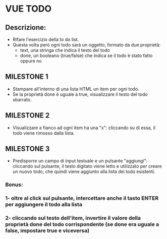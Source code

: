 # VUE TODO

## Descrizione:
- Rifare l'esercizio della to do list.
- Questa volta però ogni todo sarà un oggetto, formato da due proprietà:
    - text, una stringa che indica il testo del todo
    - done, un booleano (true/false) che indica se il todo è stato fatto oppure no
## MILESTONE 1
- Stampare all'interno di una lista HTML un item per ogni todo.
- Se la proprietà done è uguale a true, visualizzare il testo del todo sbarrato.
## MILESTONE 2
- Visualizzare a fianco ad ogni item ha una "x": cliccando su di essa, il todo viene rimosso dalla lista.
## MILESTONE 3
- Predisporre un campo di input testuale e un pulsante "aggiungi": cliccando sul pulsante, il testo digitato viene letto e utilizzato per creare un nuovo todo, che quindi viene aggiunto alla lista dei todo esistenti.
### Bonus:
### 1- oltre al click sul pulsante, intercettare anche il tasto ENTER per aggiungere il todo alla lista
### 2- cliccando sul testo dell'item, invertire il valore della proprietà done del todo corrispondente (se done era uguale a false, impostare true e viceversa)